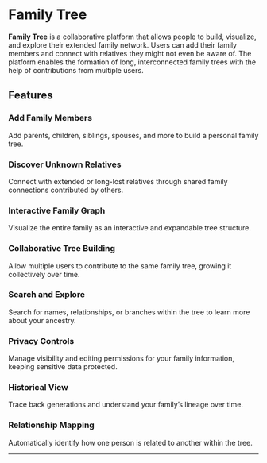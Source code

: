 # Family Tree

**Family Tree** is a collaborative platform that allows people to build, visualize, and explore their extended family network. Users can add their family members and connect with relatives they might not even be aware of. The platform enables the formation of long, interconnected family trees with the help of contributions from multiple users.

## Features

### Add Family Members  
Add parents, children, siblings, spouses, and more to build a personal family tree.

### Discover Unknown Relatives  
Connect with extended or long-lost relatives through shared family connections contributed by others.

### Interactive Family Graph  
Visualize the entire family as an interactive and expandable tree structure.

### Collaborative Tree Building  
Allow multiple users to contribute to the same family tree, growing it collectively over time.

### Search and Explore  
Search for names, relationships, or branches within the tree to learn more about your ancestry.

### Privacy Controls  
Manage visibility and editing permissions for your family information, keeping sensitive data protected.

### Historical View  
Trace back generations and understand your family’s lineage over time.

### Relationship Mapping  
Automatically identify how one person is related to another within the tree.

-----

